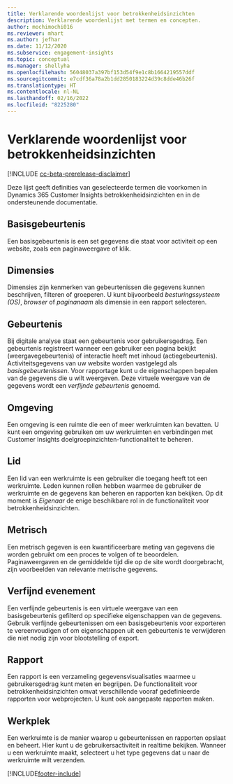 ```yaml
---
title: Verklarende woordenlijst voor betrokkenheidsinzichten
description: Verklarende woordenlijst met termen en concepten.
author: mochimochi016
ms.reviewer: mhart
ms.author: jefhar
ms.date: 11/12/2020
ms.subservice: engagement-insights
ms.topic: conceptual
ms.manager: shellyha
ms.openlocfilehash: 56048037a397bf153d54f9e1c8b1664219557ddf
ms.sourcegitcommit: e7cdf36a78a2b1dd2850183224d39c8dde46b26f
ms.translationtype: HT
ms.contentlocale: nl-NL
ms.lasthandoff: 02/16/2022
ms.locfileid: "8225280"
---
```

# <a name="engagement-insights-capability-glossary"></a>Verklarende woordenlijst voor betrokkenheidsinzichten

[!INCLUDE [cc-beta-prerelease-disclaimer](includes/cc-beta-prerelease-disclaimer.md)]

Deze lijst geeft definities van geselecteerde termen die voorkomen in Dynamics 365 Customer Insights betrokkenheidsinzichten en in de ondersteunende documentatie.

## <a name="base-event"></a>Basisgebeurtenis

Een basisgebeurtenis is een set gegevens die staat voor activiteit op een website, zoals een paginaweergave of klik. 

## <a name="dimensions"></a>Dimensies

Dimensies zijn kenmerken van gebeurtenissen die gegevens kunnen beschrijven, filteren of groeperen. U kunt bijvoorbeeld *besturingssysteem (OS)*, *browser* of *paginanaam* als dimensie in een rapport selecteren.

## <a name="event"></a>Gebeurtenis

Bij digitale analyse staat een gebeurtenis voor gebruikersgedrag. Een gebeurtenis registreert wanneer een gebruiker een pagina bekijkt (weergavegebeurtenis) of interactie heeft met inhoud (actiegebeurtenis). Activiteitsgegevens van uw website worden vastgelegd als *basisgebeurtenissen*. Voor rapportage kunt u de eigenschappen bepalen van de gegevens die u wilt weergeven. Deze virtuele weergave van de gegevens wordt een *verfijnde gebeurtenis* genoemd. 

## <a name="environment"></a>Omgeving

 Een omgeving is een ruimte die een of meer werkruimten kan bevatten. U kunt een omgeving gebruiken om uw werkruimten en verbindingen met Customer Insights doelgroepinzichten-functionaliteit te beheren.

## <a name="member"></a>Lid

Een lid van een werkruimte is een gebruiker die toegang heeft tot een werkruimte. Leden kunnen rollen hebben waarmee de gebruiker de werkruimte en de gegevens kan beheren en rapporten kan bekijken. Op dit moment is *Eigenaar* de enige beschikbare rol in de functionaliteit voor betrokkenheidsinzichten.

## <a name="metric"></a>Metrisch

Een metrisch gegeven is een kwantificeerbare meting van gegevens die worden gebruikt om een proces te volgen of te beoordelen. Paginaweergaven en de gemiddelde tijd die op de site wordt doorgebracht, zijn voorbeelden van relevante metrische gegevens.

## <a name="refined-event"></a>Verfijnd evenement

Een verfijnde gebeurtenis is een virtuele weergave van een basisgebeurtenis gefilterd op specifieke eigenschappen van de gegevens. Gebruik verfijnde gebeurtenissen om een basisgebeurtenis voor exporteren te vereenvoudigen of om eigenschappen uit een gebeurtenis te verwijderen die niet nodig zijn voor blootstelling of export.

## <a name="report"></a>Rapport

Een rapport is een verzameling gegevensvisualisaties waarmee u gebruikersgedrag kunt meten en begrijpen. De functionaliteit voor betrokkenheidsinzichten omvat verschillende vooraf gedefinieerde rapporten voor webprojecten. U kunt ook aangepaste rapporten maken. 

## <a name="workspace"></a>Werkplek

Een werkruimte is de manier waarop u gebeurtenissen en rapporten opslaat en beheert. Hier kunt u de gebruikersactiviteit in realtime bekijken. Wanneer u een werkruimte maakt, selecteert u het type gegevens dat u naar de werkruimte wilt verzenden.


[!INCLUDE[footer-include](../includes/footer-banner.md)]